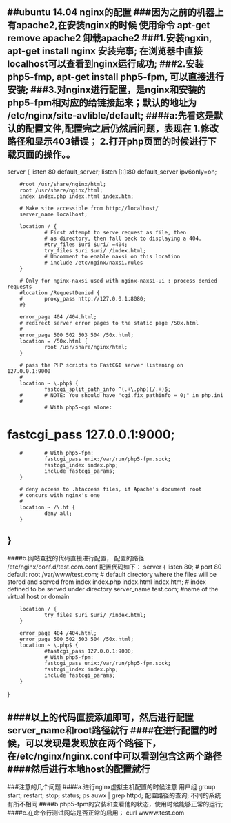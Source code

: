 ##ubuntu 14.04 nginx的配置
###因为之前的机器上有apache2,在安装nginx的时候 使用命令 apt-get remove apache2  卸载apache2
###1.安装ngxin, apt-get install nginx  安装完事; 在浏览器中直接 localhost可以查看到nginx运行成功;
###2.安装php5-fmp,  apt-get install php5-fpm, 可以直接进行安装;
###3.对nginx进行配置，是nginx和安装的php5-fpm相对应的给链接起来；默认的地址为 /etc/nginx/site-avlible/default;
####a:先看这是默认的配置文件,配置完之后仍然后问题，表现在  1.修改路径和显示403错误；  2.打开php页面的时候进行下载页面的操作。。
--
server {
        listen 80 default_server;
        listen [::]:80 default_server ipv6only=on;

        #root /usr/share/nginx/html;
        root /usr/share/nginx/html;
        index index.php index.html index.htm;

        # Make site accessible from http://localhost/
        server_name localhost;

        location / {
                # First attempt to serve request as file, then
                # as directory, then fall back to displaying a 404.
                #try_files $uri $uri/ =404;
                try_files $uri $uri/ /index.html;
                # Uncomment to enable naxsi on this location
                # include /etc/nginx/naxsi.rules
        }

        # Only for nginx-naxsi used with nginx-naxsi-ui : process denied requests
        #location /RequestDenied {
        #       proxy_pass http://127.0.0.1:8080;    
        #}

        error_page 404 /404.html;
        # redirect server error pages to the static page /50x.html
        #
        error_page 500 502 503 504 /50x.html;
        location = /50x.html {
                root /usr/share/nginx/html;
        }

        # pass the PHP scripts to FastCGI server listening on 127.0.0.1:9000
        #
        location ~ \.php$ {
                fastcgi_split_path_info ^(.+\.php)(/.+)$;
        #       # NOTE: You should have "cgi.fix_pathinfo = 0;" in php.ini
        #
                # With php5-cgi alone:
#               fastcgi_pass 127.0.0.1:9000;
        #       # With php5-fpm:
                fastcgi_pass unix:/var/run/php5-fpm.sock;
                fastcgi_index index.php;
                include fastcgi_params;
        }

        # deny access to .htaccess files, if Apache's document root
        # concurs with nginx's one
        #
        location ~ /\.ht {
                deny all;
        }
}
--
####b.网站查找的代码直接进行配置， 配置的路径 /etc/nginx/conf.d/test.com.conf 配置代码如下：
server {
        listen   80; # port 80 default
        root /var/www/test.com; # default directory where the files will be stored and served from
        index index.php index.html index.htm; # index defined to be served under directory
        server_name test.com; #name of the virtual host or domain

        location / {
                try_files $uri $uri/ /index.html;
        }

        error_page 404 /404.html;
        error_page 500 502 503 504 /50x.html;
        location ~ \.php$ {
                #fastcgi_pass 127.0.0.1:9000;
                # With php5-fpm:
                fastcgi_pass unix:/var/run/php5-fpm.sock;
                fastcgi_index index.php;
                include fastcgi_params;
        }
}

####以上的代码直接添加即可，然后进行配置server_name和root路径就行
####在进行配置的时候，可以发现是发现放在两个路径下，在/etc/nginx/nginx.conf中可以看到包含这两个路径
####然后进行本地host的配置就行
--
###注意的几个问题
####a.进行nginx虚拟主机配置的时候注意  用户组 group  start; restart; stop; status; ps auwx | grep httpd; 配置路径的查询; 不同的系统有所不相同
####b.php5-fpm的安装和查看他的状态，使用时候能够正常的运行;
####c.在命令行测试网站是否正常的启用；  curl wwww.test.com 
